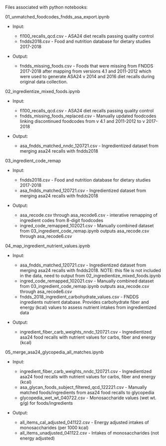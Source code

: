 Files associated with python notebooks:

01_unmatched_foodcodes_fndds_asa_export.ipynb

  * Input:
	
    * fl100_recalls_qcd.csv - ASA24 diet recalls passing quality control
    * fndds2018.csv - Food and nutrition database for dietary studies 2017-2018
		
  * Output:
	
    * fndds_missing_foods.csv - Foods that were missing from FNDDS 2017-2018 after mapping from versions 4.1 and 2011-2012 which were used to generate ASA24 v 2014 and 2016 diet recalls during original data collection.

02_ingredientize_mixed_foods.ipynb

  * Input:
	
    * fl100_recalls_qcd.csv - ASA24 diet recalls passing quality control
    * fndds_missing_foods_replaced.csv - Manually updated foodcodes linking discontinued foodcodes from v 4.1 and 2011-2012 to v 2017-2018
		
  * Output:
	
    * asa_fndds_matched_nndc_120721.csv - Ingredientized dataset from merging asa24 recalls with fndds2018
  
03_ingredient_code_remap

  * Input:
	
    * fndds2018.csv - Food and nutrition database for dietary studies 2017-2018
    * asa_fndds_matched_120721.csv - Ingredientized dataset from merging asa24 recalls with fndds2018
    
  * Output:
	
    * asa_recode.csv through asa_recode6.csv - interative remapping of ingredient codes from 8-digit foodcodes
    * ingred_code_remapped_102021.csv - Manually combined dataset from 03_ingredient_code_remap.ipynb outputs asa_recode.csv through asa_recode6.csv
    
04_map_ingredient_nutrient_values.ipynb

  * Input:
	
    * asa_fndds_matched_120721.csv -  Ingredientized dataset from merging asa24 recalls with fndds2018. NOTE: this file is not included in the data, need to output from 02_ingredientize_mixed_foods.ipynb
    * ingred_code_remapped_102021.csv - Manually combined dataset from 03_ingredient_code_remap.ipynb outputs asa_recode.csv through asa_recode6.csv
    * fndds_2018_ingredient_carbohydrate_values.csv - FNDDS ingredients nutrient database. Provides carbohydrate fiber and energy (kcal) values to assess nutrient intakes from ingredientized data
		
  * Output:
	
    * ingredient_fiber_carb_weights_nndc_120721.csv - Ingredientized asa24 food recalls with nutrient values for carbs, fiber and energy (kcal)
    
05_merge_asa24_glycopedia_all_matches.ipynb

  * Input:
	
    * ingredient_fiber_carb_weights_nndc_120721.csv - Ingredientized asa24 food recalls with nutrient values for carbs, fiber and energy (kcal)
    * asa_glycan_foods_subject_filtered_qcd_122221.csv - Manually matched foods/ingredients from asa24 food recalls to glycopedia
    * glycopedia_wet_wt_040722.csv - Monosaccharide values (wet wt. g/g) for foods/ingredients
		
  * Output:
	
    * all_items_cal_adjusted_041122.csv - Energy adjusted intakes of monosaccharides (per 1000 kcal)
    * all_items_unadjusted_041122.csv - Intakes of monosaccharides (not energy adjusted)
    
